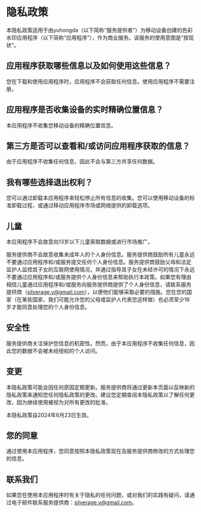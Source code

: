 # 隐私政策

本隐私政策适用于由yuhongda（以下简称“服务提供者”）为移动设备创建的色彩水印应用程序（以下简称“应用程序”），作为商业服务。该服务的使用意图是“按现状”。

## 应用程序获取哪些信息以及如何使用这些信息？

您在下载和使用应用程序时，应用程序不会获取任何信息。使用应用程序不需要注册。

## 应用程序是否收集设备的实时精确位置信息？

本应用程序不收集您移动设备的精确位置信息。

## 第三方是否可以查看和/或访问应用程序获取的信息？

由于应用程序不收集任何信息，因此不会与第三方共享任何数据。

## 我有哪些选择退出权利？

您可以通过卸载本应用程序来轻松停止所有信息的收集。您可以使用移动设备的标准卸载过程，或通过移动应用程序市场或网络提供的卸载选项。

## 儿童

本应用程序不会故意向13岁以下儿童索取数据或进行市场推广。

服务提供商不会故意收集未成年人的个人身份信息。服务提供商鼓励所有儿童永远不要通过应用程序和/或服务提交任何个人身份信息。服务提供商鼓励父母和法定监护人监控其子女的互联网使用情况，并通过指导其子女在未经许可的情况下永远不要通过应用程序和/或服务提供个人身份信息来帮助执行本政策。如果您有理由相信儿童通过应用程序和/或服务向服务提供商提供了个人身份信息，请联系服务提供商（<silverage.y@gmail.com>），以便他们能够采取必要的措施。您在您的国家（在某些国家，我们可能允许您的父母或监护人代表您这样做）也必须至少16岁才能同意处理您的个人身份信息。

## 安全性

服务提供商关注保护您信息的机密性。然而，由于本应用程序不收集任何信息，因此您的数据不会被未经授权的个人访问。

## 变更

本隐私政策可能会因任何原因定期更新。服务提供商将通过更新本页面以反映新的隐私政策来通知您任何隐私政策的更改。建议您定期查阅本隐私政策以了解任何更改，因为继续使用被视为对所有更改的批准。

本隐私政策自2024年6月23日生效。

## 您的同意

通过使用本应用程序，您同意按照本隐私政策现在及服务提供商修改的方式处理您的信息。

## 联系我们

如果您在使用本应用程序时有关于隐私的任何问题，或对我们的实践有疑问，请通过电子邮件联系服务提供商：<silverage.y@gmail.com>。
